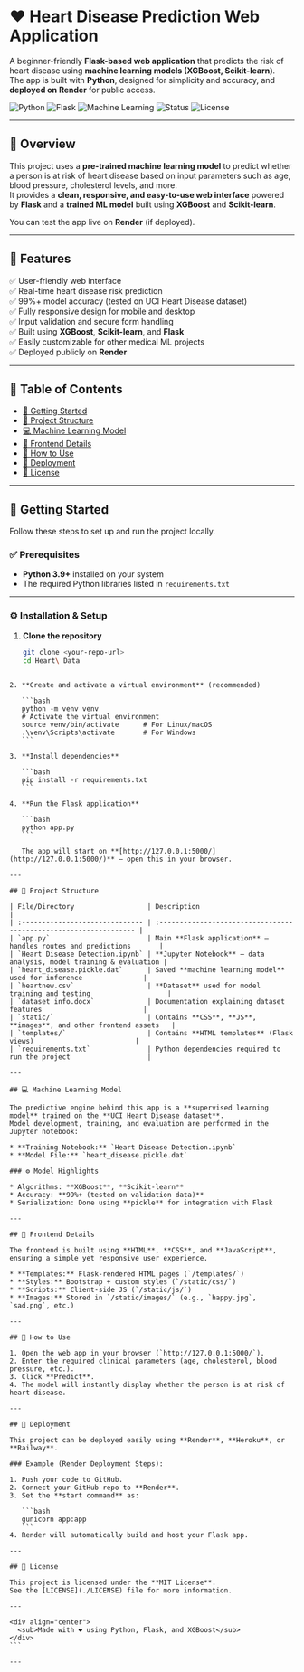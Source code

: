 

# ❤️ Heart Disease Prediction Web Application

A beginner-friendly **Flask-based web application** that predicts the risk of heart disease using **machine learning models (XGBoost, Scikit-learn)**.  
The app is built with **Python**, designed for simplicity and accuracy, and **deployed on Render** for public access.

![Python](https://img.shields.io/badge/Python-3.9-blue?logo=python)
![Flask](https://img.shields.io/badge/Flask-2.3-green?logo=flask)
![Machine Learning](https://img.shields.io/badge/ML-XGBoost%2C%20Scikit--learn-orange)
![Status](https://img.shields.io/badge/Status-Live-success)
![License](https://img.shields.io/badge/License-MIT-yellow)



---

## 🧠 Overview

This project uses a **pre-trained machine learning model** to predict whether a person is at risk of heart disease based on input parameters such as age, blood pressure, cholesterol levels, and more.  
It provides a **clean, responsive, and easy-to-use web interface** powered by **Flask** and a **trained ML model** built using **XGBoost** and **Scikit-learn**.

You can test the app live on **Render** (if deployed).

---

## 🌟 Features

✅ User-friendly web interface  
✅ Real-time heart disease risk prediction  
✅ 99%+ model accuracy (tested on UCI Heart Disease dataset)  
✅ Fully responsive design for mobile and desktop  
✅ Input validation and secure form handling  
✅ Built using **XGBoost**, **Scikit-learn**, and **Flask**  
✅ Easily customizable for other medical ML projects  
✅ Deployed publicly on **Render**

---

## 📑 Table of Contents

- [🚀 Getting Started](#-getting-started)
- [📂 Project Structure](#-project-structure)
- [💻 Machine Learning Model](#-machine-learning-model)
- [🎨 Frontend Details](#-frontend-details)
- [🧪 How to Use](#-how-to-use)
- [🚀 Deployment](#-deployment)
- [📝 License](#-license)

---

## 🚀 Getting Started

Follow these steps to set up and run the project locally.

### ✅ Prerequisites

- **Python 3.9+** installed on your system  
- The required Python libraries listed in `requirements.txt`

---

### ⚙️ Installation & Setup

1. **Clone the repository**

   ```bash
   git clone <your-repo-url>
   cd Heart\ Data
````

2. **Create and activate a virtual environment** (recommended)

   ```bash
   python -m venv venv
   # Activate the virtual environment
   source venv/bin/activate      # For Linux/macOS
   .\venv\Scripts\activate       # For Windows
   ```

3. **Install dependencies**

   ```bash
   pip install -r requirements.txt
   ```

4. **Run the Flask application**

   ```bash
   python app.py
   ```

   The app will start on **[http://127.0.0.1:5000/](http://127.0.0.1:5000/)** — open this in your browser.

---

## 📂 Project Structure

| File/Directory                  | Description                                                       |
| :------------------------------ | :---------------------------------------------------------------- |
| `app.py`                        | Main **Flask application** — handles routes and predictions       |
| `Heart Disease Detection.ipynb` | **Jupyter Notebook** — data analysis, model training & evaluation |
| `heart_disease.pickle.dat`      | Saved **machine learning model** used for inference               |
| `heartnew.csv`                  | **Dataset** used for model training and testing                   |
| `dataset info.docx`             | Documentation explaining dataset features                         |
| `static/`                       | Contains **CSS**, **JS**, **images**, and other frontend assets   |
| `templates/`                    | Contains **HTML templates** (Flask views)                         |
| `requirements.txt`              | Python dependencies required to run the project                   |

---

## 💻 Machine Learning Model

The predictive engine behind this app is a **supervised learning model** trained on the **UCI Heart Disease dataset**.
Model development, training, and evaluation are performed in the Jupyter notebook:

* **Training Notebook:** `Heart Disease Detection.ipynb`
* **Model File:** `heart_disease.pickle.dat`

### ⚙️ Model Highlights

* Algorithms: **XGBoost**, **Scikit-learn**
* Accuracy: **99%+ (tested on validation data)**
* Serialization: Done using **pickle** for integration with Flask

---

## 🎨 Frontend Details

The frontend is built using **HTML**, **CSS**, and **JavaScript**, ensuring a simple yet responsive user experience.

* **Templates:** Flask-rendered HTML pages (`/templates/`)
* **Styles:** Bootstrap + custom styles (`/static/css/`)
* **Scripts:** Client-side JS (`/static/js/`)
* **Images:** Stored in `/static/images/` (e.g., `happy.jpg`, `sad.png`, etc.)

---

## 🧪 How to Use

1. Open the web app in your browser (`http://127.0.0.1:5000/`).
2. Enter the required clinical parameters (age, cholesterol, blood pressure, etc.).
3. Click **Predict**.
4. The model will instantly display whether the person is at risk of heart disease.

---

## 🚀 Deployment

This project can be deployed easily using **Render**, **Heroku**, or **Railway**.

### Example (Render Deployment Steps):

1. Push your code to GitHub.
2. Connect your GitHub repo to **Render**.
3. Set the **start command** as:

   ```bash
   gunicorn app:app
   ```
4. Render will automatically build and host your Flask app.

---

## 📝 License

This project is licensed under the **MIT License**.
See the [LICENSE](./LICENSE) file for more information.

---

<div align="center">
  <sub>Made with ❤️ using Python, Flask, and XGBoost</sub>
</div>
```

---
